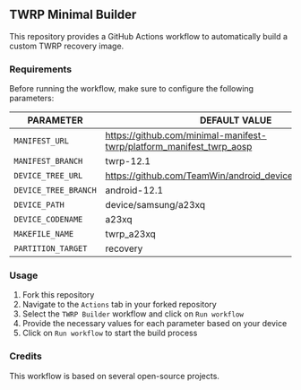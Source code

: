 ## TWRP Minimal Builder

This repository provides a GitHub Actions workflow to automatically build a custom TWRP recovery image.

### Requirements

Before running the workflow, make sure to configure the following parameters:

| PARAMETER            | DEFAULT VALUE                                                        |
| -------------------- | -------------------------------------------------------------------- |
| `MANIFEST_URL`       | https://github.com/minimal-manifest-twrp/platform_manifest_twrp_aosp |
| `MANIFEST_BRANCH`    | twrp-12.1                                                            |
| `DEVICE_TREE_URL`    | https://github.com/TeamWin/android_device_samsung_a23xq              |
| `DEVICE_TREE_BRANCH` | android-12.1                                                         |
| `DEVICE_PATH`        | device/samsung/a23xq                                                 |
| `DEVICE_CODENAME`    | a23xq                                                                |
| `MAKEFILE_NAME`      | twrp_a23xq                                                           |
| `PARTITION_TARGET`   | recovery                                                             |

### Usage

1. Fork this repository
2. Navigate to the `Actions` tab in your forked repository
3. Select the `TWRP Builder` workflow and click on `Run workflow`
4. Provide the necessary values for each parameter based on your device
5. Click on `Run workflow` to start the build process

### Credits

This workflow is based on several open-source projects.
